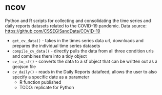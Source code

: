 # ncov
Python and R scripts for collecting and consolidating the time series and daily reports datasets related to the COVID-19 pandemic.
Data source: https://github.com/CSSEGISandData/COVID-19

* `get_cv_data()` - takes in the times series data url, downloads and prepares the individual time series datasets
* `compile_cv_data()` - directly pulls the data from all three condition urls and combines them into a tidy object
* `cv_to_sf()` - converts the data to a sf object that can be written out as a geojson file
* `cv_daily()` - reads in the Daily Reports datafeed, allows the user to also specify a specific date as a parameter
  - R function published
  - TODO: replicate for Python
